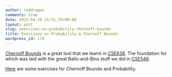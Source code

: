 ```yaml
---
author: reddragon
comments: true
date: 2012-04-20 21:51:35+00:00
layout: post
slug: exercises-on-probability-chernoff-bounds
title: Exercises on Probability & Chernoff Bounds
wordpress_id: 174
---
```


[Chernoff Bounds](http://en.wikipedia.org/wiki/Chernoff_bound) is a great tool that we learnt in [CSE638](http://www.cs.sunysb.edu/~bender/638/index.html). The foundation for which was laid with the great Balls-and-Bins stuff we did in [CSE548](http://www.cs.sunysb.edu/~bender/548/index.html).

[Here](http://www.mpi-inf.mpg.de/~sbaswana/Puzzles/Probability/exercises.html) are some exercises for Chernoff Bounds and Probability.

